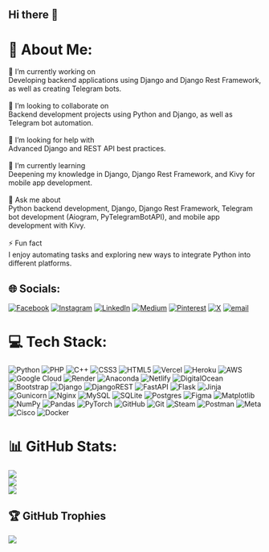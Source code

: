 ## Hi there 👋

# 💫 About Me:
🔭 I’m currently working on<br>Developing backend applications using Django and Django Rest Framework, as well as creating Telegram bots.<br><br>👯 I’m looking to collaborate on<br>Backend development projects using Python and Django, as well as Telegram bot automation.<br><br>🤝 I’m looking for help with<br>Advanced Django and REST API best practices.<br><br>🌱 I’m currently learning<br>Deepening my knowledge in Django, Django Rest Framework, and Kivy for mobile app development.<br><br>💬 Ask me about<br>Python backend development, Django, Django Rest Framework, Telegram bot development (Aiogram, PyTelegramBotAPI), and mobile app development with Kivy.<br><br>⚡ Fun fact<br>I enjoy automating tasks and exploring new ways to integrate Python into different platforms.


## 🌐 Socials:
[![Facebook](https://img.shields.io/badge/Facebook-%231877F2.svg?logo=Facebook&logoColor=white)](https://facebook.com/jalolov1001) [![Instagram](https://img.shields.io/badge/Instagram-%23E4405F.svg?logo=Instagram&logoColor=white)](https://instagram.com/jalolov1001) [![LinkedIn](https://img.shields.io/badge/LinkedIn-%230077B5.svg?logo=linkedin&logoColor=white)](https://linkedin.com/in/jalolov1001) [![Medium](https://img.shields.io/badge/Medium-12100E?logo=medium&logoColor=white)](https://medium.com/@jalolov1001) [![Pinterest](https://img.shields.io/badge/Pinterest-%23E60023.svg?logo=Pinterest&logoColor=white)](https://pinterest.com/jalolov1001) [![X](https://img.shields.io/badge/X-black.svg?logo=X&logoColor=white)](https://x.com/jalolov1001) [![email](https://img.shields.io/badge/Email-D14836?logo=gmail&logoColor=white)](mailto:asadbekjalolov66@gmail.com) 

# 💻 Tech Stack:
![Python](https://img.shields.io/badge/python-3670A0?style=flat&logo=python&logoColor=ffdd54) 
![PHP](https://img.shields.io/badge/php-%23777BB4.svg?style=flat&logo=php&logoColor=white) 
![C++](https://img.shields.io/badge/c++-%2300599C.svg?style=flat&logo=c%2B%2B&logoColor=white) 
![CSS3](https://img.shields.io/badge/css3-%231572B6.svg?style=flat&logo=css3&logoColor=white) 
![HTML5](https://img.shields.io/badge/html5-%23E34F26.svg?style=flat&logo=html5&logoColor=white) 
![Vercel](https://img.shields.io/badge/vercel-%23000000.svg?style=flat&logo=vercel&logoColor=white) 
![Heroku](https://img.shields.io/badge/heroku-%23430098.svg?style=flat&logo=heroku&logoColor=white) 
![AWS](https://img.shields.io/badge/AWS-%23FF9900.svg?style=flat&logo=amazon-aws&logoColor=white) 
![Google Cloud](https://img.shields.io/badge/GoogleCloud-%234285F4.svg?style=flat&logo=google-cloud&logoColor=white) 
![Render](https://img.shields.io/badge/Render-%46E3B7.svg?style=flat&logo=render&logoColor=white) 
![Anaconda](https://img.shields.io/badge/Anaconda-%2344A833.svg?style=flat&logo=anaconda&logoColor=white) 
![Netlify](https://img.shields.io/badge/netlify-%23000000.svg?style=flat&logo=netlify&logoColor=#00C7B7) 
![DigitalOcean](https://img.shields.io/badge/DigitalOcean-%230167ff.svg?style=flat&logo=digitalOcean&logoColor=white) 
![Bootstrap](https://img.shields.io/badge/bootstrap-%238511FA.svg?style=flat&logo=bootstrap&logoColor=white) 
![Django](https://img.shields.io/badge/django-%23092E20.svg?style=flat&logo=django&logoColor=white) 
![DjangoREST](https://img.shields.io/badge/DJANGO-REST-ff1709?style=flat&logo=django&logoColor=white&color=ff1709&labelColor=gray) 
![FastAPI](https://img.shields.io/badge/FastAPI-005571?style=flat&logo=fastapi) 
![Flask](https://img.shields.io/badge/flask-%23000.svg?style=flat&logo=flask&logoColor=white) 
![Jinja](https://img.shields.io/badge/jinja-white.svg?style=flat&logo=jinja&logoColor=black) 
![Gunicorn](https://img.shields.io/badge/gunicorn-%298729.svg?style=flat&logo=gunicorn&logoColor=white) 
![Nginx](https://img.shields.io/badge/nginx-%23009639.svg?style=flat&logo=nginx&logoColor=white) 
![MySQL](https://img.shields.io/badge/mysql-4479A1.svg?style=flat&logo=mysql&logoColor=white) 
![SQLite](https://img.shields.io/badge/sqlite-%2307405e.svg?style=flat&logo=sqlite&logoColor=white) 
![Postgres](https://img.shields.io/badge/postgres-%23316192.svg?style=flat&logo=postgresql&logoColor=white) 
![Figma](https://img.shields.io/badge/figma-%23F24E1E.svg?style=flat&logo=figma&logoColor=white) 
![Matplotlib](https://img.shields.io/badge/Matplotlib-%23ffffff.svg?style=flat&logo=Matplotlib&logoColor=black) 
![NumPy](https://img.shields.io/badge/numpy-%23013243.svg?style=flat&logo=numpy&logoColor=white) 
![Pandas](https://img.shields.io/badge/pandas-%23150458.svg?style=flat&logo=pandas&logoColor=white) 
![PyTorch](https://img.shields.io/badge/PyTorch-%23EE4C2C.svg?style=flat&logo=PyTorch&logoColor=white) 
![GitHub](https://img.shields.io/badge/github-%23121011.svg?style=flat&logo=github&logoColor=white) 
![Git](https://img.shields.io/badge/git-%23F05033.svg?style=flat&logo=git&logoColor=white) 
![Steam](https://img.shields.io/badge/steam-%23000000.svg?style=flat&logo=steam&logoColor=white) 
![Postman](https://img.shields.io/badge/Postman-FF6C37?style=flat&logo=postman&logoColor=white) 
![Meta](https://img.shields.io/badge/Meta-%230467DF.svg?style=flat&logo=Meta&logoColor=white) 
![Cisco](https://img.shields.io/badge/cisco-%23049fd9.svg?style=flat&logo=cisco&logoColor=black) 
![Docker](https://img.shields.io/badge/docker-%230db7ed.svg?style=flat&logo=docker&logoColor=white)
# 📊 GitHub Stats:
![](https://github-readme-stats.vercel.app/api?username=jalolov1001&theme=blue-green&hide_border=false&include_all_commits=true&count_private=true)<br/>
![](https://nirzak-streak-stats.vercel.app/?user=jalolov1001&theme=blue-green&hide_border=false)<br/>
![](https://github-readme-stats.vercel.app/api/top-langs/?username=jalolov1001&theme=blue-green&hide_border=false&include_all_commits=true&count_private=true&layout=compact)

## 🏆 GitHub Trophies
![](https://github-profile-trophy.vercel.app/?username=jalolov1001&theme=radical&no-frame=true&no-bg=true&margin-w=4)

<!-- Proudly created with GPRM ( https://gprm.itsvg.in ) -->
